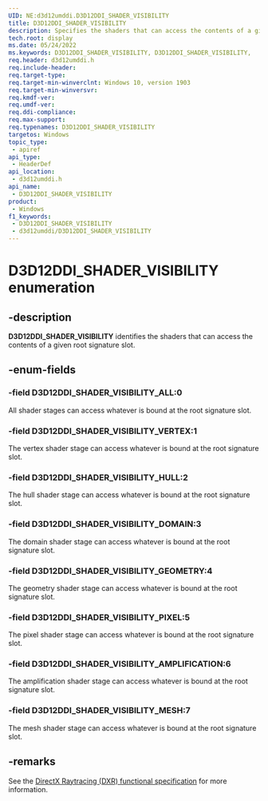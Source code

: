```yaml
---
UID: NE:d3d12umddi.D3D12DDI_SHADER_VISIBILITY
title: D3D12DDI_SHADER_VISIBILITY
description: Specifies the shaders that can access the contents of a given root signature slot.
tech.root: display
ms.date: 05/24/2022
ms.keywords: D3D12DDI_SHADER_VISIBILITY, D3D12DDI_SHADER_VISIBILITY,
req.header: d3d12umddi.h
req.include-header: 
req.target-type: 
req.target-min-winverclnt: Windows 10, version 1903
req.target-min-winversvr: 
req.kmdf-ver: 
req.umdf-ver: 
req.ddi-compliance: 
req.max-support: 
req.typenames: D3D12DDI_SHADER_VISIBILITY
targetos: Windows
topic_type:
 - apiref
api_type:
 - HeaderDef
api_location:
 - d3d12umddi.h
api_name:
 - D3D12DDI_SHADER_VISIBILITY
product:
 - Windows
f1_keywords:
 - D3D12DDI_SHADER_VISIBILITY
 - d3d12umddi/D3D12DDI_SHADER_VISIBILITY
---
```


# D3D12DDI_SHADER_VISIBILITY enumeration

## -description

**D3D12DDI_SHADER_VISIBILITY** identifies the shaders that can access the contents of a given root signature slot.

## -enum-fields

### -field D3D12DDI_SHADER_VISIBILITY_ALL:0

All shader stages can access whatever is bound at the root signature slot.

### -field D3D12DDI_SHADER_VISIBILITY_VERTEX:1

The vertex shader stage can access whatever is bound at the root signature slot.

### -field D3D12DDI_SHADER_VISIBILITY_HULL:2

The hull shader stage can access whatever is bound at the root signature slot.

### -field D3D12DDI_SHADER_VISIBILITY_DOMAIN:3

The domain shader stage can access whatever is bound at the root signature slot.

### -field D3D12DDI_SHADER_VISIBILITY_GEOMETRY:4

The geometry shader stage can access whatever is bound at the root signature slot.

### -field D3D12DDI_SHADER_VISIBILITY_PIXEL:5

The pixel shader stage can access whatever is bound at the root signature slot.

### -field D3D12DDI_SHADER_VISIBILITY_AMPLIFICATION:6

The amplification shader stage can access whatever is bound at the root signature slot.

### -field D3D12DDI_SHADER_VISIBILITY_MESH:7

The mesh shader stage can access whatever is bound at the root signature slot.

## -remarks

See the [DirectX Raytracing (DXR) functional specification](https://microsoft.github.io/DirectX-Specs/d3d/Raytracing.html) for more information.
